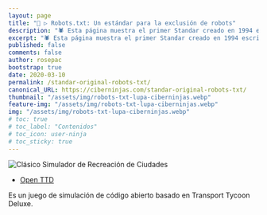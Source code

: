 ```yaml
---
layout: page
title: "🤖 ▷ Robots.txt: Un estándar para la exclusión de robots"
description: "🕷 Esta página muestra el primer Standar creado en 1994 escrito por Martijn Koster"
excerpt: "🕷 Esta página muestra el primer Standar creado en 1994 escrito por Martijn Koster"
published: false
comments: false
author: rosepac
bootstrap: true
date: 2020-03-10
permalink: /standar-original-robots-txt/
canonical_URL: https://ciberninjas.com/standar-original-robots-txt/
thumbnail: "/assets/img/robots-txt-lupa-ciberninjas.webp"
feature-img: "/assets/img/robots-txt-lupa-ciberninjas.webp"
img: "/assets/img/robots-txt-lupa-ciberninjas.webp"
# toc: true
# toc_label: "Contenidos"
# toc_icon: user-ninja
# toc_sticky: true
---
```


![Clásico Simulador de Recreación de Ciudades](https://i.ibb.co/Gd7ZGGG/image.png "Clásico Simulador de Recreación de Ciudades")

* [Open TTD](https://www.openttd.org/)

Es un juego de simulación de código abierto basado en Transport Tycoon Deluxe.
